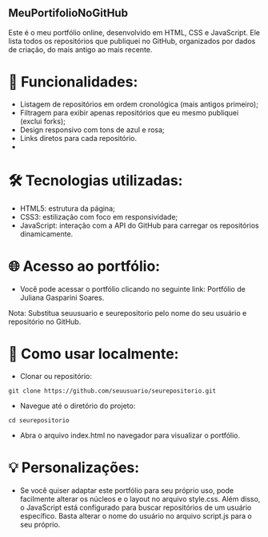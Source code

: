 ## MeuPortifolioNoGitHub

Este é o meu portfólio online, desenvolvido em HTML, CSS e JavaScript. Ele lista todos os repositórios que publiquei no GitHub, organizados por dados de criação, do mais antigo ao mais recente.

# 🚀 Funcionalidades:
   - Listagem de repositórios em ordem cronológica (mais antigos primeiro);
   - Filtragem para exibir apenas repositórios que eu mesmo publiquei (exclui forks);
   - Design responsivo com tons de azul e rosa;
   - Links diretos para cada repositório.
   - 
# 🛠 Tecnologias utilizadas:
   - HTML5: estrutura da página;
   - CSS3: estilização com foco em responsividade;
   - JavaScript: interação com a API do GitHub para carregar os repositórios dinamicamente.

# 🌐 Acesso ao portfólio:
   - Você pode acessar o portfólio clicando no seguinte link: Portfólio de Juliana Gasparini Soares.

Nota: Substitua seuusuario e seurepositorio pelo nome do seu usuário e repositório no GitHub.

# 📂 Como usar localmente:
   - Clonar ou repositório:

    git clone https://github.com/seuusuario/seurepositorio.git

   - Navegue até o diretório do projeto:
   
    cd seurepositorio

   - Abra o arquivo index.html no navegador para visualizar o portfólio.

# 💡 Personalizações:
  - Se você quiser adaptar este portfólio para seu próprio uso, pode facilmente alterar os núcleos e o layout no arquivo style.css. Além disso, o JavaScript está configurado para buscar repositórios de um usuário específico. Basta alterar o nome do usuário no arquivo script.js para o seu próprio.
